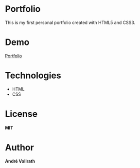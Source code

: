 # Portfolio

This is my first personal portfolio created with HTML5 and CSS3.

# Demo

[Portfolio](https://avollrath.github.io/portfolio/)

# Technologies

- HTML
- CSS

# License

#### MIT

# Author

#### André Vollrath
